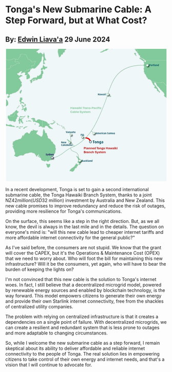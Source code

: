 # Tonga's New Submarine Cable: A Step Forward, but at What Cost?
## By: [Edwin Liava'a](https://github.com/EdwinLiavaa) 29 June 2024

<p align="center">
 <img width="500" src="https://github.com/EdwinLiavaa/liavaa.space/blob/main/blog/20240629/pic.png">
</p>

In a recent development, Tonga is set to gain a second international submarine cable, the Tonga Hawaiki Branch System, thanks to a joint NZ$42 million (USD$32 million) investment by Australia and New Zealand. This new cable promises to improve redundancy and reduce the risk of outages, providing more resilience for Tonga's communications.

On the surface, this seems like a step in the right direction. But, as we all know, the devil is always in the last mile and in the details. The question on everyone's mind is: "will this new cable lead to cheaper internet tariffs and more affordable internet connectivity for the general public?"

As I've said before, the consumers are not stupid. We know that the grant will cover the CAPEX, but it's the Operations & Maintenance Cost (OPEX) that we need to worry about. Who will foot the bill for maintaining this new infrastructure? Will it be the consumers, yet again, who will have to bear the burden of keeping the lights on?

I'm not convinced that this new cable is the solution to Tonga's internet woes. In fact, I still believe that a decentralized microgrid model, powered by renewable energy sources and enabled by blockchain technology, is the way forward. This model empowers citizens to generate their own energy and provide their own Starlink internet connectivity, free from the shackles of centralized utility companies.

The problem with relying on centralized infrastructure is that it creates a dependencies on a single point of failure. With decentralized microgrids, we can create a resilient and redundant system that is less prone to outages and more adaptable to changing circumstances.

So, while I welcome the new submarine cable as a step forward, I remain skeptical about its ability to deliver affordable and reliable internet connectivity to the people of Tonga. The real solution lies in empowering citizens to take control of their own energy and internet needs, and that's a vision that I will continue to advocate for.